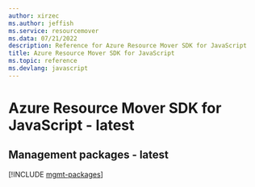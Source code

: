 ```yaml
---
author: xirzec
ms.author: jeffish
ms.service: resourcemover
ms.data: 07/21/2022
description: Reference for Azure Resource Mover SDK for JavaScript
title: Azure Resource Mover SDK for JavaScript
ms.topic: reference
ms.devlang: javascript
---
```

# Azure Resource Mover SDK for JavaScript - latest

## Management packages - latest
[!INCLUDE [mgmt-packages](resource-mover-mgmt-index.md)]